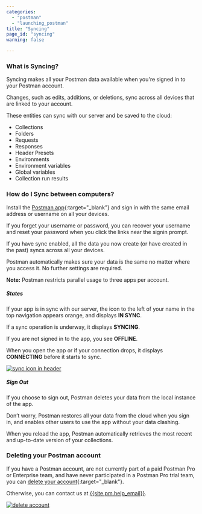 ```yaml
---
categories:
  - "postman"
  - "launching_postman"
title: "Syncing"
page_id: "syncing"
warning: false

---
```


### What is Syncing?

Syncing makes all your Postman data available when you're signed in to your Postman account.

Changes, such as edits, additions, or deletions, sync across all devices that are linked to your account.

These entities can sync with our server and be saved to the cloud:

   *   Collections
   *   Folders
   *   Requests
   *   Responses
   *   Header Presets
   *   Environments
   *   Environment variables
   *   Global variables
   *   Collection run results

### How do I Sync between computers?

Install the [Postman app]({{site.pm.root}}/apps){:target="_blank"} and sign in with the same email address or username on all your devices. 

If you forget your username or password, you can recover your username and reset your password when you click the links near the signin prompt. 

If you have sync enabled, all the data you now create (or have created in the past) syncs across all your devices.

Postman automatically makes sure your data is the same no matter where you access it. No further settings are required.

**Note:** Postman restricts parallel usage to three apps per account.


##### **States**

If your app is in sync with our server, the icon to the left of your name in the top navigation appears orange, and displays **IN SYNC**. 

If a sync operation is underway, it displays **SYNCING**. 

If you are not signed in to the app, you see **OFFLINE**. 

When you open the app or if your connection drops, it displays **CONNECTING** before it starts to sync.

[![sync icon in header]()]()

##### **Sign Out**

If you choose to sign out, Postman deletes your data from the local instance of the app. 

Don’t worry, Postman restores all your data from the cloud when you sign in, and enables other users to use the app without your data clashing.

When you reload the app, Postman automatically retrieves the most recent and up-to-date version of your collections.

### Deleting your Postman account

If you have a Postman account, are not currently part of a paid Postman Pro or Enterprise team, and have never participated in a Postman Pro trial team, you can [delete your account]({{site.pm.gs}}/dashboard/profile){:target="_blank"}. 

Otherwise, you can contact us at [{{site.pm.help_email}}](mailto:{{site.pm.help_email}}).

[![delete account](https://s3.amazonaws.com/postman-static-getpostman-com/postman-docs/syncing-deleteAccount.png)](https://s3.amazonaws.com/postman-static-getpostman-com/postman-docs/syncing-deleteAccount.png)
